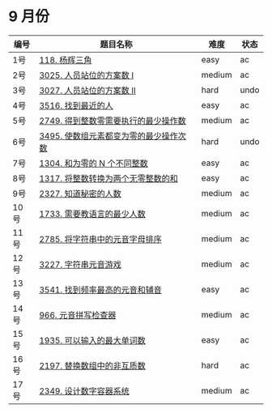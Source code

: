 # 9 月份

**编号**|**题目名称**|**难度**|**状态**
--------|------------|--------|--------
1号|[118. 杨辉三角](./第1题%20118.%20杨辉三角)|easy|ac
2号|[3025. 人员站位的方案数 I](./第2题%203025.%20人员站位的方案数%20I)|medium|ac
3号|[3027. 人员站位的方案数 II](./第3题%203027.%20人员站位的方案数%20II)|hard|undo
4号|[3516. 找到最近的人](./第4题%203516.%20找到最近的人)|easy|ac
5号|[2749. 得到整数零需要执行的最少操作数](./第5题%202749.%20得到整数零需要执行的最少操作数)|medium|ac
6号|[3495. 使数组元素都变为零的最少操作次数](./第6题%203495.%20使数组元素都变为零的最少操作次数)|hard|undo
7号|[1304. 和为零的 N 个不同整数](./第7题%201304.%20和为零的%20N%20个不同整数)|easy|ac
8号|[1317. 将整数转换为两个无零整数的和](./第8题%201317.%20将整数转换为两个无零整数的和)|easy|ac
9号|[2327. 知道秘密的人数](./第9题%202327.%20知道秘密的人数)|medium|ac
10号|[1733. 需要教语言的最少人数](./第10题%201733.%20需要教语言的最少人数)|medium|ac
11号|[2785. 将字符串中的元音字母排序](./第11题%202785.%20将字符串中的元音字母排序)|medium|ac
12号|[3227. 字符串元音游戏](./第12题%203227.%20字符串元音游戏)|medium|ac
13号|[3541. 找到频率最高的元音和辅音](./第13题%203541.%20找到频率最高的元音和辅音)|easy|ac
14号|[966. 元音拼写检查器](./第14题%20966.%20元音拼写检查器)|medium|ac
15号|[1935. 可以输入的最大单词数](./第15题%201935.%20可以输入的最大单词数)|easy|ac
16号|[2197. 替换数组中的非互质数](./第16题%202197.%20替换数组中的非互质数)|hard|ac
17号|[2349. 设计数字容器系统](./第17题%202349.%20设计数字容器系统)|medium|ac
